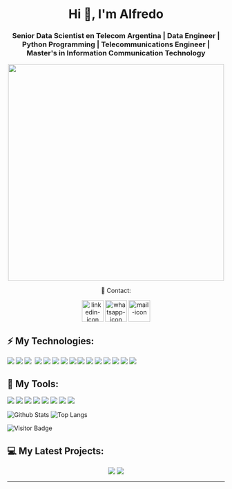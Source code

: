 <h1 align="center">Hi 👋, I'm Alfredo </h1>
<h3 align="center">Senior Data Scientist en Telecom Argentina | Data Engineer | Python Programming | Telecommunications Engineer | Master's in Information Communication Technology </h3>


<p align="center">
  <img width="500" src="https://media.giphy.com/media/Y4ak9Ki2GZCbJxAnJD/giphy.gif">
</p>
</p>


<p align="center">📱 Contact: 
<p align="center">
<a href="https://acortar.link/iK8mp" target="blank"><img align="center" src="https://img.shields.io/badge/LinkedIn-0077B5?style=for-the-badge&logo=linkedin&logoColor=white" alt="linkedin-icon" height="50" width="50" /></a>
<a href="https://wa.link/4nw5bb" target="blank"><img align="center" src="https://img.shields.io/badge/WhatsApp-25D366?style=for-the-badge&logo=whatsapp&logoColor=white" alt="whatsapp-icon" height="50" width="50"/></a>
 <a href="mailto:aleafe21@gmail.com" target="blank"><img  align="center" src="https://img.shields.io/badge/Gmail-D14836?style=for-the-badge&logo=gmail&logoColor=white" alt="mail-icon" height="50" width="50" /></a>
</p>
</p>


## ⚡ My Technologies:
<div float: right;>
<img src="https://img.shields.io/badge/Python-3776AB?style=for-the-badge&logo=python&logoColor=white"/>
<img src="https://img.shields.io/badge/R-276DC3?style=for-the-badge&logo=r&logoColor=white"/>
<img src="https://img.shields.io/badge/Java-ED8B00?style=for-the-badge&logo=java&logoColor=white"/>
<img sr="https://img.shields.io/badge/Kotlin-0095D5?&style=for-the-badge&logo=kotlin&logoColor=white"/>
<img src="https://img.shields.io/badge/Linux_Mint-87CF3E?style=for-the-badge&logo=linux-mint&logoColor=white">
<img src="https://img.shields.io/badge/Alpine_Linux-0D597F?style=for-the-badge&logo=alpine-linux&logoColor=white">
<img src="https://img.shields.io/badge/Arch_Linux-1793D1?style=for-the-badge&logo=arch-linux&logoColor=white">
<img src="https://img.shields.io/badge/Microsoft_SQL_Server-CC2927?style=for-the-badge&logo=microsoft-sql-server&logoColor=white">
<img src="https://img.shields.io/badge/AWS%20-%23FF9900.svg?&style=for-the-badge&logo=amazon-aws&logoColor=white"/>
<img src="https://img.shields.io/badge/Google_Cloud-4285F4?style=for-the-badge&logo=google-cloud&logoColor=white">
<img src="	https://img.shields.io/badge/Microsoft_Azure-0089D6?style=for-the-badge&logo=microsoft-azure&logoColor=white">
<img src="https://img.shields.io/badge/git%20-%23F05033.svg?&style=for-the-badge&logo=git&logoColor=white"/>
<img src="https://img.shields.io/badge/GitHub-100000?style=for-the-badge&logo=github&logoColor=white"/>
<img src="https://img.shields.io/badge/mysql-%2300f.svg?&style=for-the-badge&logo=mysql&logoColor=white"/>
<img src="https://img.shields.io/badge/PostgreSQL-316192?style=for-the-badge&logo=postgresql&logoColor=white">
<img src ="https://img.shields.io/badge/MongoDB-%234ea94b.svg?&style=for-the-badge&logo=mongodb&logoColor=white"/>


## 🔭 My Tools:
<div float: right;>
<img src="https://img.shields.io/badge/docker%20-%230db7ed.svg?&style=for-the-badge&logo=docker&logoColor=white"/>
<img src="https://img.shields.io/badge/Jupyter%20-%23F37626.svg?&style=for-the-badge&logo=Jupyter&logoColor=white" />
<img src="https://img.shields.io/badge/Android-3DDC84?style=for-the-badge&logo=android&logoColor=white">
<img src="https://img.shields.io/badge/-%20Visual%20Studio%20Code-blue">
<img src="https://img.shields.io/badge/-PyCharm-brightgreen">
<img src="https://img.shields.io/badge/-Power%20BI-black">
<img src="https://img.shields.io/badge/-VM-black">
<img src="https://img.shields.io/badge/-ETL-blue">

</div>
</div>




![Github Stats](https://github-readme-stats.vercel.app/api?username=aleafe21&count_private=true&show_icons=true)
![Top Langs](https://github-readme-stats.vercel.app/api/top-langs/?username=aleafe21&hide=TeX&layout=compact)


![Visitor Badge](https://visitor-badge.laobi.icu/badge?page_id=aleafe21)

## 💻 My Latest Projects:
<div align = "center">
<a href = "https://github.com/aleafe21/amazon-sagemaker-examples"><img src="https://github-readme-stats.vercel.app/api/pin/?username=aleafe21&repo=amazon-sagemaker-examples"></a>
<a href = "https://github.com/aleafe21/TP_Ultrasonido"><img src="https://github-readme-stats.vercel.app/api/pin/?username=aleafe21&repo=TP_Ultrasonido"></a>
<div>
 <hr>

